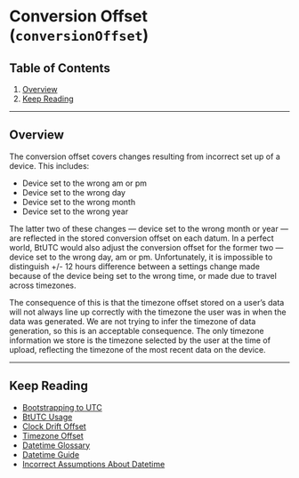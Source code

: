 # Conversion Offset (`conversionOffset`)<!-- omit in toc -->

## Table of Contents<!-- omit in toc -->

1. [Overview](#overview)
2. [Keep Reading](#keep-reading)

---

## Overview

The conversion offset covers changes resulting from incorrect set up of a device. This includes:

* Device set to the wrong am or pm
* Device set to the wrong day
* Device set to the wrong month
* Device set to the wrong year

The latter two of these changes — device set to the wrong month or year — are reflected in the stored conversion offset on each datum. In a perfect world, BtUTC would also adjust the conversion offset for the former two — device set to the wrong day, am or pm. Unfortunately, it is impossible to distinguish +/- 12 hours difference between a settings change made because of the device being set to the wrong time, or made due to travel across timezones.

The consequence of this is that the timezone offset stored on a user’s data will not always line up correctly with the timezone the user was in when the data was generated. We are not trying to infer the timezone of data generation, so this is an acceptable consequence. The only timezone information we store is the timezone selected by the user at the time of upload, reflecting the timezone of the most recent data on the device.

---

## Keep Reading

* [Bootstrapping to UTC](../btutc.md)
* [BtUTC Usage](./usage.md)
* [Clock Drift Offset](./clock-drift.md)
* [Timezone Offset](./timezone.md)
* [Datetime Glossary](../glossary.md)
* [Datetime Guide](../../datetime.md)
* [Incorrect Assumptions About Datetime](../assumptions.md)
